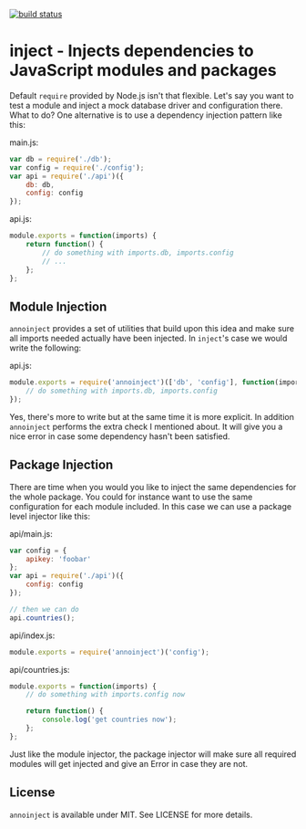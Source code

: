 [![build status](https://secure.travis-ci.org/annojs/inject)](http://travis-ci.org/annojs/inject)
# inject - Injects dependencies to JavaScript modules and packages

Default `require` provided by Node.js isn't that flexible. Let's say you want to test a module and inject a mock database driver and configuration there. What to do? One alternative is to use a dependency injection pattern like this:

main.js:

```js
var db = require('./db');
var config = require('./config');
var api = require('./api')({
    db: db,
    config: config
});
```

api.js:

```js
module.exports = function(imports) {
    return function() {
        // do something with imports.db, imports.config
        // ...
    };
};
```

## Module Injection

`annoinject` provides a set of utilities that build upon this idea and make sure all imports needed actually have been injected. In `inject`'s case we would write the following:

api.js:

```js
module.exports = require('annoinject')(['db', 'config'], function(imports) {
    // do something with imports.db, imports.config
});
```

Yes, there's more to write but at the same time it is more explicit. In addition `annoinject` performs the extra check I mentioned about. It will give you a nice error in case some dependency hasn't been satisfied.

## Package Injection

There are time when you would you like to inject the same dependencies for the whole package. You could for instance want to use the same configuration for each module included. In this case we can use a package level injector like this:

api/main.js:

```js
var config = {
    apikey: 'foobar'
};
var api = require('./api')({
    config: config
});

// then we can do
api.countries();
```

api/index.js:

```js
module.exports = require('annoinject')('config');
```

api/countries.js:

```js
module.exports = function(imports) {
    // do something with imports.config now

    return function() {
        console.log('get countries now');
    };
};
```

Just like the module injector, the package injector will make sure all required modules will get injected and give an Error in case they are not.

## License

`annoinject` is available under MIT. See LICENSE for more details.

